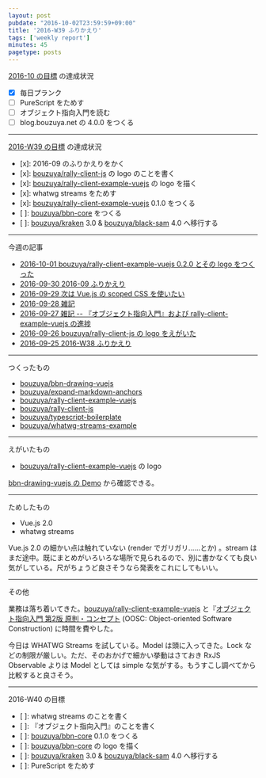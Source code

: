 ```yaml
---
layout: post
pubdate: "2016-10-02T23:59:59+09:00"
title: '2016-W39 ふりかえり'
tags: ['weekly report']
minutes: 45
pagetype: posts
---
```

[2016-10 の目標][2016-09-30] の達成状況

- [x] 毎日プランク
- [ ] PureScript をためす
- [ ] オブジェクト指向入門を読む
- [ ] blog.bouzuya.net の 4.0.0 をつくる

-----

[2016-W39 の目標][2016-09-25] の達成状況

- [x]: 2016-09 のふりかえりをかく
- [x]: [bouzuya/rally-client-js][] の logo のことを書く
- [x]: [bouzuya/rally-client-example-vuejs][] の logo を描く
- [x]: whatwg streams をためす
- [x]: [bouzuya/rally-client-example-vuejs][] 0.1.0 をつくる
- [ ]: [bouzuya/bbn-core][] をつくる
- [ ]: [bouzuya/kraken][] 3.0 & [bouzuya/black-sam][] 4.0 へ移行する

-----

今週の記事

- [2016-10-01 bouzuya/rally-client-example-vuejs 0.2.0 とその logo をつくった][2016-10-01]
- [2016-09-30 2016-09 ふりかえり][2016-09-30]
- [2016-09-29 次は Vue.js の scoped CSS を使いたい][2016-09-29]
- [2016-09-28 雑記][2016-09-28]
- [2016-09-27 雑記 -- 『オブジェクト指向入門』および rally-client-example-vuejs の進捗][2016-09-27]
- [2016-09-26 bouzuya/rally-client-js の logo をえがいた][2016-09-26]
- [2016-09-25 2016-W38 ふりかえり][2016-09-25]

-----

つくったもの

- [bouzuya/bbn-drawing-vuejs][]
- [bouzuya/expand-markdown-anchors][]
- [bouzuya/rally-client-example-vuejs][]
- [bouzuya/rally-client-js][]
- [bouzuya/typescript-boilerplate][]
- [bouzuya/whatwg-streams-example][]

-----

えがいたもの

- [bouzuya/rally-client-example-vuejs][] の logo

[bbn-drawing-vuejs の Demo](https://floating-scrubland-79854.herokuapp.com/) から確認できる。

-----

ためしたもの

- Vue.js 2.0
- whatwg streams

Vue.js 2.0 の細かい点は触れていない (render でガリガリ……とか) 。stream はまだ途中。既にまとめがいろいろな場所で見られるので、別に書かなくても良い気がしている。尺がちょうど良さそうなら発表をこれにしてもいい。

-----

その他

業務は落ち着いてきた。[bouzuya/rally-client-example-vuejs][] と『[オブジェクト指向入門 第2版 原則・コンセプト](https://www.amazon.co.jp/dp/4798111112) (OOSC: Object-oriented Software Construction)
に時間を費やした。

今日は WHATWG Streams を試している。Model は頭に入ってきた。Lock などの制限が厳しい。ただ、そのおかげで細かい挙動はさておき RxJS Observable よりは Model としては simple な気がする。もうすこし調べてから比較すると良さそう。

-----

2016-W40 の目標

- [ ]: whatwg streams のことを書く
- [ ]: 『オブジェクト指向入門』のことを書く
- [ ]: [bouzuya/bbn-core][] 0.1.0 をつくる
- [ ]: [bouzuya/bbn-core][] の logo を描く
- [ ]: [bouzuya/kraken][] 3.0 & [bouzuya/black-sam][] 4.0 へ移行する
- [ ]: PureScript をためす

[2016-09-25]: http://blog.bouzuya.net/2016/09/25/
[2016-09-26]: http://blog.bouzuya.net/2016/09/26/
[2016-09-27]: http://blog.bouzuya.net/2016/09/27/
[2016-09-28]: http://blog.bouzuya.net/2016/09/28/
[2016-09-29]: http://blog.bouzuya.net/2016/09/29/
[2016-09-30]: http://blog.bouzuya.net/2016/09/30/
[2016-10-01]: http://blog.bouzuya.net/2016/10/01/
[bouzuya/bbn-core]: https://github.com/bouzuya/bbn-core
[bouzuya/bbn-drawing-vuejs]: https://github.com/bouzuya/bbn-drawing-vuejs
[bouzuya/black-sam]: https://github.com/bouzuya/black-sam
[bouzuya/expand-markdown-anchors]: https://github.com/bouzuya/expand-markdown-anchors
[bouzuya/kraken]: https://github.com/bouzuya/kraken
[bouzuya/rally-client-example-vuejs]: https://github.com/bouzuya/rally-client-example-vuejs
[bouzuya/rally-client-js]: https://github.com/bouzuya/rally-client-js
[bouzuya/typescript-boilerplate]: https://github.com/bouzuya/typescript-boilerplate
[bouzuya/whatwg-streams-example]: https://github.com/bouzuya/whatwg-streams-example

